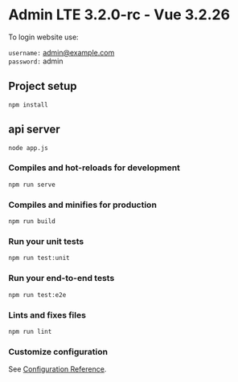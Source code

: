 # Admin LTE 3.2.0-rc - Vue 3.2.26

To login website use:

`username:` admin@example.com<br />
`password:` admin<br />


## Project setup

```
npm install
```

## api server

```
node app.js
```

### Compiles and hot-reloads for development

```
npm run serve
```

### Compiles and minifies for production

```
npm run build
```

### Run your unit tests

```
npm run test:unit
```

### Run your end-to-end tests

```
npm run test:e2e
```

### Lints and fixes files

```
npm run lint
```

### Customize configuration

See [Configuration Reference](https://cli.vuejs.org/config/).
